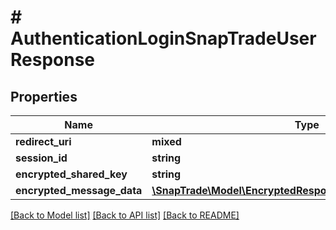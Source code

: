 # # AuthenticationLoginSnapTradeUserResponse

## Properties

Name | Type | Description | Notes
------------ | ------------- | ------------- | -------------
**redirect_uri** | **mixed** |  | [optional]
**session_id** | **string** |  | [optional]
**encrypted_shared_key** | **string** |  | [optional]
**encrypted_message_data** | [**\SnapTrade\Model\EncryptedResponseEncryptedMessageData**](EncryptedResponseEncryptedMessageData.md) |  | [optional]

[[Back to Model list]](../../README.md#models) [[Back to API list]](../../README.md#endpoints) [[Back to README]](../../README.md)
